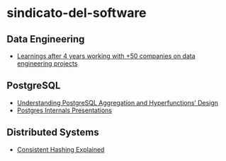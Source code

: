 # sindicato-del-software

## Data Engineering
- [Learnings after 4 years working with +50 companies on data engineering projects](https://javisantana.com/2024/11/30/learnings-after-4-years-data-eng.html)


## PostgreSQL
- [Understanding PostgreSQL Aggregation and Hyperfunctions’ Design](https://www.timescale.com/blog/how-postgresql-aggregation-works-and-how-it-inspired-our-hyperfunctions-design)
- [Postgres Internals Presentations](https://momjian.us/main/presentations/internals.html)

## Distributed Systems
- [Consistent Hashing Explained](https://highscalability.com/consistent-hashing-algorithm/)
